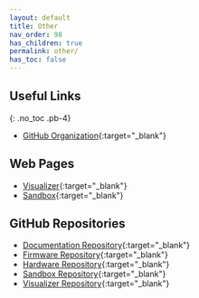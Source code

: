 ```yaml
---
layout: default
title: Other
nav_order: 98
has_children: true
permalink: other/
has_toc: false
---
```


## Useful Links
{: .no_toc .pb-4}

- [GitHub Organization](https://github.com/Pera-Swarm){:target="_blank"}

## Web Pages
- [Visualizer](https://pera-swarm.ce.pdn.ac.lk/visualizer/){:target="_blank"}
- [Sandbox](https://pera-swarm.ce.pdn.ac.lk/sandbox/){:target="_blank"}

## GitHub Repositories
- [Documentation Repository](https://github.com/Pera-Swarm/docs){:target="_blank"}
- [Firmware Repository](https://github.com/Pera-Swarm/firmware){:target="_blank"}
- [Hardware Repository](https://github.com/Pera-Swarm/hardware){:target="_blank"}
- [Sandbox Repository](https://github.com/Pera-Swarm/sandbox){:target="_blank"}
- [Visualizer Repository](https://github.com/Pera-Swarm/visualizer){:target="_blank"}
